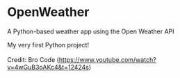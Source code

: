 # OpenWeather
A Python-based weather app using the Open Weather API

My very first Python project!<br /><br />
Credit: Bro Code (https://www.youtube.com/watch?v=4wGuB3oAKc4&t=12424s)
